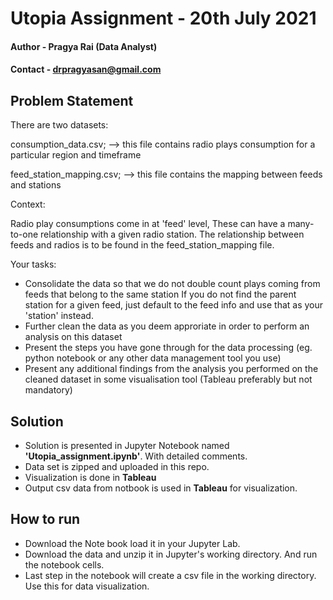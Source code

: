 # Utopia Assignment - 20th July 2021
  #### Author - Pragya Rai (Data Analyst)
  #### Contact - drpragyasan@gmail.com

## Problem Statement
There are two datasets:

consumption_data.csv; --> this file contains radio plays consumption for a particular region and timeframe

feed_station_mapping.csv; --> this file contains the mapping between feeds and stations

Context:

Radio play consumptions come in at 'feed' level, These can have a many-to-one relationship with a given radio station. The relationship between feeds and radios is to be found in the feed_station_mapping file.

Your tasks:

- Consolidate the data so that we do not double count plays coming from feeds that belong to the same station If you do not find the parent station for a given feed, just default to the feed info and use that as your 'station' instead.
- Further clean the data as you deem approriate in order to perform an analysis on this dataset
- Present the steps you have gone through for the data processing (eg. python notebook or any other data management tool you use)
- Present any additional findings from the analysis you performed on the cleaned dataset in some visualisation tool (Tableau preferably but not mandatory)

## Solution
- Solution is presented in Jupyter Notebook named **'Utopia_assignment.ipynb'**. With detailed comments.
- Data set is zipped and uploaded in this repo.
- Visualization is done in **Tableau**
- Output csv data from notbook is used in **Tableau** for visualization.

## How to run
- Download the Note book load it in your Jupyter Lab.
- Download the data and unzip it in Jupyter's working directory. And run the notebook cells.
- Last step in the notebook will create a csv file in the working directory. Use this for data visualization.
